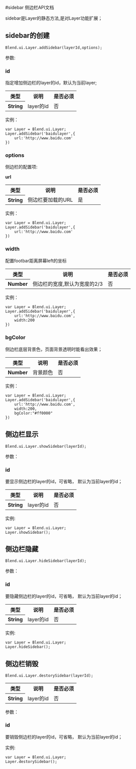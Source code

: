 #sidebar 侧边栏API文档

<!-- 底部菜单组件 -->



sidebar是Layer的静态方法,是对Layer功能扩展；

## sidebar的创建 

<pre><code>Blend.ui.Layer.addSidebar(layerId,options);</code></pre>

参数: 

<h3 class="construct" platform="android">id</h3>
指定增加侧边栏的layer的id，默认为当前layer;

<table>
    <tbody>
        <tr>
            <th>类型</th>
            <th>说明</th>
            <th>是否必须</th>
        </tr>
        <tr>
          <th>String</th>
          <td>layer的id</td>
          <td>否</td>
        </tr>
   <tbody>
</table>

实例：
<pre><code>var Layer = Blend.ui.Layer;
Layer.addSidebar('baidulayer',{
    url:'http://www.baidu.com'
})
</code></pre>


<h3 class="construct" platform="android">options</h3>
侧边栏的配置项:

**url**

<table>
    <tbody>
        <tr>
            <th>类型</th>
            <th>说明</th>
            <th>是否必须</th>
        </tr>
        <tr>
          <th>String</th>
          <td>侧边栏要加载的URL</td>
          <td>是</td>
        </tr>
   <tbody>
</table>

实例：
<pre><code>var Layer = Blend.ui.Layer;
Layer.addSidebar('baidulayer',{
    url:'http://www.baidu.com'
})
</code></pre>

<h3 class="construct" platform="android">width</h3>
配置footbar距离屏幕left的坐标

<table>
    <tbody>
        <tr>
            <th>类型</th>
            <th>说明</th>
            <th>是否必须</th>
        </tr>
        <tr>
          <th>Number</th>
          <td>侧边栏的宽度,默认为宽度的2/3</td>
          <td>否</td>
        </tr>
   <tbody>
</table>

实例：
<pre><code>var Layer = Blend.ui.Layer;
Layer.addSidebar('baidulayer',{
    url:'http://www.baidu.com',
	width:200
})
</code></pre>

<h3 class="construct" platform="ios android web">bgColor</h3>
侧边栏底层背景色，页面背景透明时能看出效果；

<table>
    <tbody>
        <tr>
            <th>类型</th>
            <th>说明</th>
            <th>是否必须</th>
        </tr>
        <tr>
          <th>Number</th>
          <td>背景颜色</td>
          <td>否</td>
        </tr>
   <tbody>
</table>

实例：
<pre><code>var Layer = Blend.ui.Layer;
Layer.addSidebar('baidulayer',{
    url:'http://www.baidu.com',
	width:200,
	bgColor:"#ff0000"
})
</code></pre>


## 侧边栏显示

<pre><code>Blend.ui.Layer.showSidebar(layerId);</code></pre>


参数：

<h3 class="method" platform="android">id</h3>
要显示侧边栏的layer的id，可省略， 默认为当前layer的id；

<table>
    <tbody>
        <tr>
            <th>类型</th>
            <th>说明</th>
            <th>是否必须</th>
        </tr>
        <tr>
          <th>String</th>
          <td>layer的id</td>
          <td>否</td>
        </tr>
   <tbody>
</table>

实例:
<pre><code>var Layer = Blend.ui.Layer;
Layer.showSidebar();
</code></pre>


## 侧边栏隐藏

<pre><code>Blend.ui.Layer.hideSidebar(layerId);</code></pre>

参数：

<h3 class="method" platform="android">id</h3>
要隐藏侧边栏的layer的id，可省略， 默认为当前layer的id；

<table>
    <tbody>
        <tr>
            <th>类型</th>
            <th>说明</th>
            <th>是否必须</th>
        </tr>
        <tr>
          <th>String</th>
          <td>layer的id</td>
          <td>否</td>
        </tr>
   <tbody>
</table>
实例:
<pre><code>var Layer = Blend.ui.Layer;
Layer.hideSidebar();
</code></pre>


## 侧边栏销毁

<pre><code>Blend.ui.Layer.destorySidebar(layerId);</code></pre>

<table>
    <tbody>
        <tr>
            <th>类型</th>
            <th>说明</th>
            <th>是否必须</th>
        </tr>
        <tr>
          <th>String</th>
          <td>layer的id</td>
          <td>否</td>
        </tr>
   <tbody>
</table>

参数：

<h3 class="method" platform="android">id</h3>
要销毁侧边栏的layer的id，可省略， 默认为当前layer的id；

实例:
<pre><code>var Layer = Blend.ui.Layer;
Layer.destorySidebar();
</code></pre>
